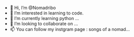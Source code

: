 - 👋 Hi, I’m @Nomadribo
- 👀 I’m interested in learning to code.
- 🌱 I’m currently learning python ...
- 💞️ I’m looking to collaborate on ...
- 📫 You can follow my instgram page : songs of a nomad...

<!---
Nomadribo/Nomadribo is a ✨ special ✨ repository because its `README.md` (this file) appears on your GitHub profile.
You can click the Preview link to take a look at your changes.
--->
